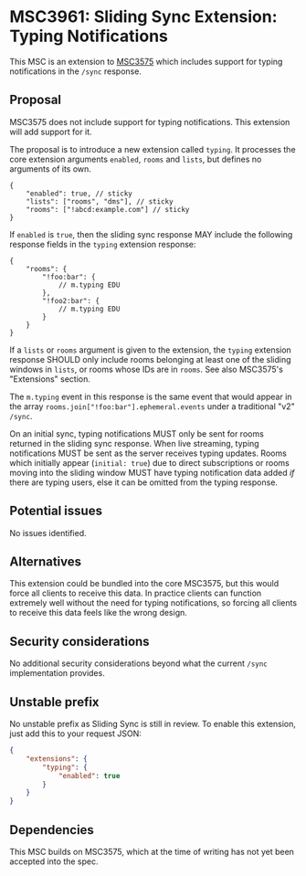 # MSC3961: Sliding Sync Extension: Typing Notifications

This MSC is an extension to [MSC3575](https://github.com/matrix-org/matrix-spec-proposals/pull/3575)
which includes support for typing notifications in the `/sync` response.

## Proposal

MSC3575 does not include support for typing notifications. This extension will add support for it.

The proposal is to introduce a new extension called `typing`. It processes the
core extension arguments `enabled`, `rooms` and `lists`, but defines no 
arguments of its own.
```json5
{
    "enabled": true, // sticky
    "lists": ["rooms", "dms"], // sticky
    "rooms": ["!abcd:example.com"] // sticky
}
```
If `enabled` is `true`, then the sliding sync response MAY include the following response fields in
the `typing` extension response:
```json5
{
    "rooms": {
        "!foo:bar": {
            // m.typing EDU
        },
        "!foo2:bar": {
            // m.typing EDU
        }
    }
}
```

If a `lists` or `rooms` argument is given to the extension, the `typing` extension
response SHOULD only include rooms belonging at least one of the sliding windows
in `lists`, or rooms whose IDs are in `rooms`. See also MSC3575's "Extensions"
section.

The `m.typing` event in this response is the same event that would appear in the array
`rooms.join["!foo:bar"].ephemeral.events` under a traditional "v2" `/sync`.

On an initial sync, typing notifications MUST only be sent for rooms returned in the sliding sync response.
When live streaming, typing notifications MUST be sent as the server receives typing updates. Rooms which
initially appear (`initial: true`) due to direct subscriptions or rooms moving into the sliding window MUST
have typing notification data added _if_ there are typing users, else it can be omitted from the typing response.

## Potential issues

No issues identified.

## Alternatives

This extension could be bundled into the core MSC3575, but this would force all clients to receive this
data. In practice clients can function extremely well without the need for typing notifications, so forcing all
clients to receive this data feels like the wrong design.

## Security considerations

No additional security considerations beyond what the current `/sync` implementation provides.

## Unstable prefix

No unstable prefix as Sliding Sync is still in review. To enable this extension, just add this to
your request JSON:
```json
{
    "extensions": {
        "typing": {
            "enabled": true
        }
    }
}
```

## Dependencies

This MSC builds on MSC3575, which at the time of writing has not yet been accepted into the spec.
